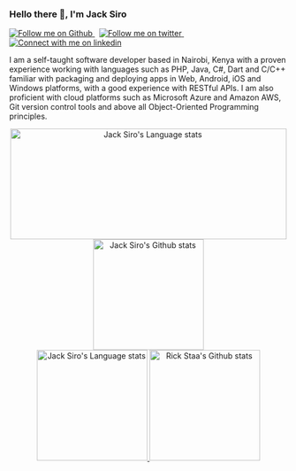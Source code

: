 ### Hello there 👋, I'm Jack Siro 
<div>
    <a href="[https://twitter.com/intent/follow?screen_name=JacksiroKe](https://github.com/JacksiroKe)">
        <img src="https://img.shields.io/github/followers/JacksiroKe?label=Follow&style=social)](https://github.com/JacksiroKe"
            alt="Follow me on Github">
    </a>
    &nbsp;
    <a href="https://twitter.com/intent/follow?screen_name=JacksiroKe">
        <img src="https://img.shields.io/twitter/follow/JacksiroKe"
            alt="Follow me on twitter">
    </a>
    &nbsp;
    <a href="https://www.linkedin.com/in/JacksiroKe">
        <img src="https://img.shields.io/badge/LinkedIn-3572A5"
            alt="Connect with me on linkedin">
    </a>
</div>

I am a self-taught software developer based in Nairobi, Kenya with a proven experience working with languages such as
PHP, Java, C#, Dart and C/C++ familiar with packaging and deploying apps in Web, Android, iOS and Windows platforms,
with a good experience with RESTful APIs. I am also proficient with cloud platforms such as Microsoft Azure and Amazon
AWS, Git version control tools and above all Object-Oriented Programming principles.

<!-- Light Mode -->
<div align="center">
    <a href="https://github.com/JacksiroKe/github-readme-stats">
        <img height=200 width=500
            src="https://github-readme-stats-git-master-rstaa-rickstaa.vercel.app/api/top-langs/?username=JacksiroKe&layout=compact&langs_count=10&hide_border=1&role=OWNER,COLLABORATOR"
            alt="Jack Siro's Language stats" />
    </a>
    <a href="https://github.com/JacksiroKe/github-readme-stats">
        <img height=200
            src="https://github-readme-stats-git-master-rstaa-rickstaa.vercel.app/api?username=JacksiroKe&show_icons=true&count_private=true&line_height=28&hide_border=1&include_all_commits=true&card_width=450&role=OWNER,COLLABORATOR&exclude_repo=github-readme-stats"
            alt="Jack Siro's Github stats" />
    </a>
</div>

<!-- Dark Mode -->
<div align="center">
    <a href="https://github.com/JacksiroKe/github-readme-stats#gh-dark-mode-only">
        <img height=200
            src="https://github-readme-stats-git-master-rstaa-rickstaa.vercel.app/api/top-langs/?username=JacksiroKe&layout=compact&langs_count=10&hide_border=1&role=OWNER,COLLABORATOR&theme=dark&bg_color=000000#gh-dark-mode-only"
            alt="Jack Siro's Language stats" />
    </a>
    <a href="https://github.com/JacksiroKe/github-readme-stats#gh-dark-mode-only">
        <img height=200
            src="https://github-readme-stats-git-master-rstaa-rickstaa.vercel.app/api?username=JacksiroKe&show_icons=true&count_private=true&line_height=28&hide_border=1&include_all_commits=true&card_width=450&role=OWNER,COLLABORATOR&exclude_repo=github-readme-stats&theme=dark&bg_color=000000#gh-dark-mode-only"
            alt="Rick Staa's Github stats" />
    </a>
</div>

<br />
